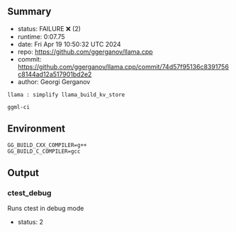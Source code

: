 ## Summary

- status:  FAILURE ❌ (2)
- runtime: 0:07.75
- date:    Fri Apr 19 10:50:32 UTC 2024
- repo:    https://github.com/ggerganov/llama.cpp
- commit:  https://github.com/ggerganov/llama.cpp/commit/74d57f95136c8391756c8144ad12a517901bd2e2
- author:  Georgi Gerganov
```
llama : simplify llama_build_kv_store

ggml-ci
```

## Environment

```
GG_BUILD_CXX_COMPILER=g++
GG_BUILD_C_COMPILER=gcc
```

## Output

### ctest_debug

Runs ctest in debug mode
- status: 2
```

```

